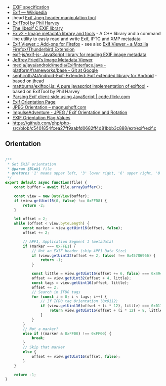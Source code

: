 - [EXIF specification](http://exif.org/Exif2-2.PDF)
- [Exif — Wikipedia](https://en.wikipedia.org/wiki/Exif)
- jhead [Exif Jpeg header manipulation tool](http://www.sentex.net/~mwandel/jhead/)
- [ExifTool by Phil Harvey](http://www.sno.phy.queensu.ca/~phil/exiftool/)
- [The libexif C EXIF library](http://libexif.sourceforge.net/)
- [Exiv2 - Image metadata library and tools](http://www.exiv2.org/) - A C++ library and a command line utility to easly read and write Exif, IPTC and XMP metadata
- [Exif Viewer :: Add-ons for Firefox](https://addons.mozilla.org/en-US/firefox/addon/exif-viewer/) - see also [Exif Viewer - a Mozilla Firefox/Thunderbird Extension](http://araskin.webs.com/exif/exif.html)
- [exif-js/exif-js- JavaScript library for reading EXIF image metadata](https://github.com/exif-js/exif-js)
- [Jeffrey Friedl's Image Metadata Viewer](http://exif.regex.info/exif.cgi)
- [media/java/android/media/ExifInterface.java - platform/frameworks/base - Git at Google](https://android.googlesource.com/platform/frameworks/base/+/master/media/java/android/media/ExifInterface.java)
- [sephiroth74/Android-Exif-Extended: Exif extended library for Android](https://github.com/sephiroth74/Android-Exif-Extended) - based on jhead
- [mattburns/exiftool.js: A pure javascript implementation of exiftool](https://github.com/mattburns/exiftool.js) - based on ExifTool by Phil Harvey
- [Parsing Exif client-side using JavaScript | code.flickr.com](https://web.archive.org/web/20200922015317/https://code.flickr.net/2012/06/01/parsing-exif-client-side-using-javascript-2/)
- [Exif Orientation Page](https://web.archive.org/web/20200217001108/http://jpegclub.org/exif_orientation.html)
- [JPEG Orientation – magnushoff.com](https://web.archive.org/web/20201101172023/https://magnushoff.com/articles/jpeg-orientation/)
- [ImpulseAdventure - JPEG / Exif Orientation and Rotation](https://web.archive.org/web/20201029073959/https://www.impulseadventure.com/photo/exif-orientation.html)
- [EXIF Orientation Flag Values](https://web.archive.org/web/20190717053402/https://www.impulseadventure.com/photo/images/orient_flag.gif)
- https://github.com/php/php-src/blob/c5401854fcea27ff9aabfd0682ff4d81bbb3c888/ext/exif/exif.c

## Orientation

```js

/**
 * Get EXIF orientation
 * @param {Blob} file
 * @returns '1' means upper left, '3' lower right, '6' upper right, '8' lower left, '9' undefined; '-1' orientation missing, '-2' not JPEG
 */
export default async function(file) {
	const buffer = await file.arrayBuffer();

	const view = new DataView(buffer);
	if (view.getUint16(0, false) !== 0xFFD8) {
		return -2;
	}

	let offset = 2;
	while (offset < view.byteLength) {
		const marker = view.getUint16(offset, false);
		offset += 2;

		// APP1, Application Segment 1 (metadata)
		if (marker === 0xFFE1) {
			// Not an EXIF header (skip APP1 Data Size)
			if (view.getUint32(offset += 2, false) !== 0x45786966) {
				return -1;
			}

			const little = view.getUint16(offset += 6, false) === 0x4949;// check endianness with TIFF header (skip Exif Header)
			offset += view.getUint32(offset + 4, little);
			const tags = view.getUint16(offset, little);
			offset += 2;
			// Search in IFD0 tags
			for (const i = 0; i < tags; i++) {
				// If IFD0 tag Orientation (0x0112)
				if (view.getUint16(offset + (i * 12), little) === 0x0112) {
					return view.getUint16(offset + (i * 12) + 8, little);
				}
			}
		}
		// Not a marker?
		else if ((marker & 0xFF00) !== 0xFF00) {
			break;
		}
		// Skip that marker
		else {
			offset += view.getUint16(offset, false);
		}
	}

	return -1;
}
```
